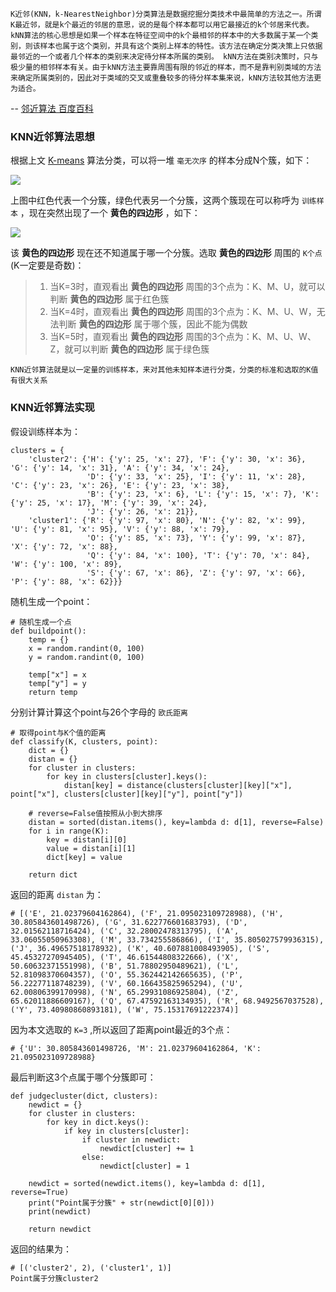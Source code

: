 ```
K近邻(KNN，k-NearestNeighbor)分类算法是数据挖掘分类技术中最简单的方法之一。所谓K最近邻，就是k个最近的邻居的意思，说的是每个样本都可以用它最接近的k个邻居来代表。kNN算法的核心思想是如果一个样本在特征空间中的k个最相邻的样本中的大多数属于某一个类别，则该样本也属于这个类别，并具有这个类别上样本的特性。该方法在确定分类决策上只依据最邻近的一个或者几个样本的类别来决定待分样本所属的类别。 kNN方法在类别决策时，只与极少量的相邻样本有关。由于kNN方法主要靠周围有限的邻近的样本，而不是靠判别类域的方法来确定所属类别的，因此对于类域的交叉或重叠较多的待分样本集来说，kNN方法较其他方法更为适合。
```
-- [邻近算法 百度百科](http://baike.baidu.com/item/%E9%82%BB%E8%BF%91%E7%AE%97%E6%B3%95/1151153?fromtitle=KNN)

### KNN近邻算法思想

根据上文 [K-means](https://github.com/TTyb/K-means) 算法分类，可以将一堆 `毫无次序` 的样本分成N个簇，如下：

![](http://images2015.cnblogs.com/blog/996148/201701/996148-20170105145136300-1765225792.jpg)

上图中红色代表一个分簇，绿色代表另一个分簇，这两个簇现在可以称呼为 `训练样本` ，现在突然出现了一个 **黄色的四边形** ，如下：

![](http://images2015.cnblogs.com/blog/996148/201701/996148-20170105150332472-737404780.jpg)

该 **黄色的四边形** 现在还不知道属于哪一个分簇。选取 **黄色的四边形** 周围的 `K个点` (K一定要是奇数)：

>1. 当K=3时，直观看出 **黄色的四边形** 周围的3个点为：K、M、U，就可以判断 **黄色的四边形** 属于红色簇
>2. 当K=4时，直观看出 **黄色的四边形** 周围的3个点为：K、M、U、W，无法判断 **黄色的四边形** 属于哪个簇，因此不能为偶数
>3. 当K=5时，直观看出 **黄色的四边形** 周围的3个点为：K、M、U、W、Z，就可以判断 **黄色的四边形** 属于绿色簇

```
KNN近邻算法就是以一定量的训练样本，来对其他未知样本进行分类，分类的标准和选取的K值有很大关系
```

### KNN近邻算法实现

假设训练样本为：

```
clusters = {
    'cluster2': {'H': {'y': 25, 'x': 27}, 'F': {'y': 30, 'x': 36}, 'G': {'y': 14, 'x': 31}, 'A': {'y': 34, 'x': 24},
                 'D': {'y': 33, 'x': 25}, 'I': {'y': 11, 'x': 28}, 'C': {'y': 23, 'x': 26}, 'E': {'y': 23, 'x': 38},
                 'B': {'y': 23, 'x': 6}, 'L': {'y': 15, 'x': 7}, 'K': {'y': 25, 'x': 17}, 'M': {'y': 39, 'x': 24},
                 'J': {'y': 26, 'x': 21}},
    'cluster1': {'R': {'y': 97, 'x': 80}, 'N': {'y': 82, 'x': 99}, 'U': {'y': 81, 'x': 95}, 'V': {'y': 88, 'x': 79},
                 'O': {'y': 85, 'x': 73}, 'Y': {'y': 99, 'x': 87}, 'X': {'y': 72, 'x': 88},
                 'Q': {'y': 84, 'x': 100}, 'T': {'y': 70, 'x': 84}, 'W': {'y': 100, 'x': 89},
                 'S': {'y': 67, 'x': 86}, 'Z': {'y': 97, 'x': 66}, 'P': {'y': 88, 'x': 62}}}
```

随机生成一个point：

```
# 随机生成一个点
def buildpoint():
    temp = {}
    x = random.randint(0, 100)
    y = random.randint(0, 100)

    temp["x"] = x
    temp["y"] = y
    return temp
```

分别计算计算这个point与26个字母的 `欧氏距离`

```
# 取得point与K个值的距离
def classify(K, clusters, point):
    dict = {}
    distan = {}
    for cluster in clusters:
        for key in clusters[cluster].keys():
            distan[key] = distance(clusters[cluster][key]["x"], point["x"], clusters[cluster][key]["y"], point["y"])

    # reverse=False值按照从小到大排序
    distan = sorted(distan.items(), key=lambda d: d[1], reverse=False)
    for i in range(K):
        key = distan[i][0]
        value = distan[i][1]
        dict[key] = value

    return dict
```

返回的距离 `distan` 为：

```
# [('E', 21.02379604162864), ('F', 21.095023109728988), ('H', 30.805843601498726), ('G', 31.622776601683793), ('D', 32.01562118716424), ('C', 32.28002478313795), ('A', 33.06055050963308), ('M', 33.734255586866), ('I', 35.805027579936315), ('J', 36.49657518178932), ('K', 40.607881008493905), ('S', 45.45327270945405), ('T', 46.61544808322666), ('X', 50.60632371551998), ('B', 51.78802950489621), ('L', 52.81098370604357), ('O', 55.362442142665635), ('P', 56.22277118748239), ('V', 60.166435825965294), ('U', 62.00806399170998), ('N', 65.29931086925804), ('Z', 65.62011886609167), ('Q', 67.47592163134935), ('R', 68.9492567037528), ('Y', 73.40980860893181), ('W', 75.15317691222374)]
```

因为本文选取的 `K=3` ,所以返回了距离point最近的3个点：

```
# {'U': 30.805843601498726, 'M': 21.02379604162864, 'K': 21.095023109728988}
```

最后判断这3个点属于哪个分簇即可：

```
def judgecluster(dict, clusters):
    newdict = {}
    for cluster in clusters:
        for key in dict.keys():
            if key in clusters[cluster]:
                if cluster in newdict:
                    newdict[cluster] += 1
                else:
                    newdict[cluster] = 1

    newdict = sorted(newdict.items(), key=lambda d: d[1], reverse=True)
    print("Point属于分簇" + str(newdict[0][0]))
    print(newdict)
    
    return newdict
```

返回的结果为：

```
# [('cluster2', 2), ('cluster1', 1)]
Point属于分簇cluster2
```
